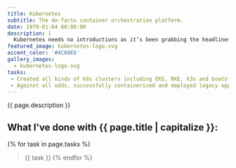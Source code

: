 ```yaml
---
title: Kubernetes
subtitle: The de-facto container orchestration platform.  
date: 1970-01-04 00:00:00
description: |
  Kubernetes needs no introductions as it’s been grabbing the headlines of every tech article for the past few years now. This graduated CNCF project is changing the pace of what we can build and deploy in today’s landscape. Kubernetes has become the de facto container orchestration platform.
featured_image: kubernetes-logo.svg
accent_color: '#4C60E6'
gallery_images:
  - kubernetes-logo.svg
tasks: 
 - Created all kinds of k8s clusters including EKS, RKE, k3s and bootstrapped clusters on bare metal, virtual machines, and raspberry pi's
 - Against all odds, successfully containerized and deployed legacy applications.  
---
```

 {{ page.description }}

## What I've done with {{ page.title | capitalize }}:
{% for task in page.tasks %}
> {{ task }}
{% endfor %}